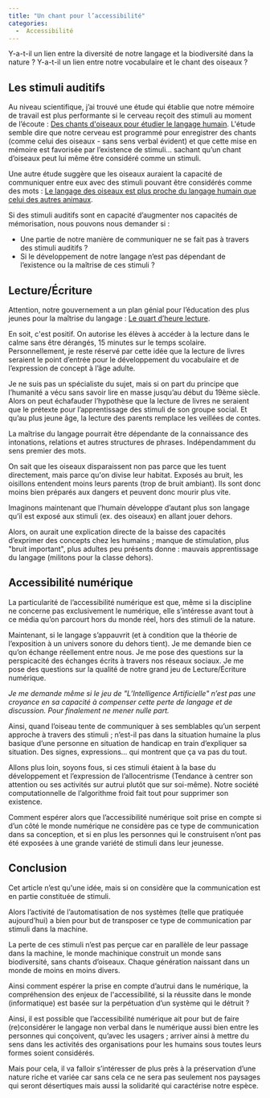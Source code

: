 ```yaml
---
title: "Un chant pour l’accessibilité"
categories:
  -  Accessibilité
---
```


Y-a-t-il un lien entre la diversité de notre langage et la biodiversité dans la nature ? Y-a-t-il un lien entre notre vocabulaire et le chant des oiseaux ?

## Les stimuli auditifs

Au niveau scientifique, j’ai trouvé une étude qui établie que notre mémoire de travail est plus performante si le cerveau reçoit des stimuli au moment de l’écoute : [Des chants d'oiseaux pour étudier le langage humain](https://www.techno-science.net/actualite/chants-oiseaux-etudier-langage-humain-N20131.html).
L'étude semble dire que notre cerveau est programmé pour enregistrer des chants (comme celui des oiseaux - sans sens verbal évident) et que cette mise en mémoire est favorisée par l’existence de stimuli… sachant qu’un chant d’oiseaux peut lui même être considéré comme un stimuli.

Une autre étude suggère que les oiseaux auraient la capacité de communiquer entre eux avec des stimuli pouvant être considérés comme des mots : [Le langage des oiseaux est plus proche du langage humain que celui des autres animaux](https://www.visiontimes.fr/savoir/nature/langage-oiseaux-plus-proche-langage-humain-que-autres-animaux).

Si des stimuli auditifs sont en capacité d’augmenter nos capacités de mémorisation, nous pouvons nous demander si :

 * Une partie de notre manière de communiquer ne se fait pas à travers des stimuli auditifs ?
 * Si le développement de notre langage n’est pas dépendant de l’existence ou la maîtrise de ces stimuli ?

## Lecture/Écriture

Attention, notre gouvernement a un plan génial pour l’éducation des plus jeunes pour la maîtrise du langage : [Le quart d’heure lecture](https://eduscol.education.fr/3757/le-quart-d-heure-lecture).

En soit, c'est positif. On autorise les élèves à accéder à la lecture dans le calme sans être dérangés, 15 minutes sur le temps scolaire. Personnellement, je reste réservé par cette idée que la lecture de livres seraient le point d’entrée pour le développement du vocabulaire et de l’expression de concept à l’âge adulte.

Je ne suis pas un spécialiste du sujet, mais si on part du principe que l’humanité a vécu sans savoir lire en masse jusqu’au début du 19ème siècle. Alors on peut échafauder l’hypothèse que la lecture de livres ne seraient que le prétexte pour l’apprentissage des stimuli de son groupe social. Et qu’au plus jeune âge, la lecture des parents remplace les veillées de contes.

La maîtrise du langage pourrait être dépendante de la connaissance des intonations, relations et autres structures de phrases. Indépendamment du sens premier des mots.

On sait que les oiseaux disparaissent non pas parce que les tuent directement, mais parce qu'on divise leur habitat. Exposés au bruit, les oisillons entendent moins leurs parents (trop de bruit ambiant). Ils sont donc moins bien préparés aux dangers et peuvent donc mourir plus vite.

Imaginons maintenant que l’humain développe d’autant plus son langage qu’il est exposé aux stimuli (ex. des oiseaux) en allant jouer dehors.

Alors, on aurait une explication directe de la baisse des capacités d’exprimer des concepts chez les humains ; manque de stimulation, plus "bruit important", plus adultes peu présents donne : mauvais apprentissage du langage (militons pour la classe dehors).

## Accessibilité numérique

La particularité de l’accessibilité numérique est que, même si la discipline ne concerne pas exclusivement le numérique, elle s’intéresse avant tout à ce média qu’on parcourt hors du monde réel, hors des stimuli de la nature.

Maintenant, si le langage s’appauvrit (et à condition que la théorie de l’exposition à un univers sonore du dehors tient). Je me demande bien ce qu’on échange réellement entre nous. Je me pose des questions sur la perspicacité des échanges écrits à travers nos réseaux sociaux. Je me pose des questions sur la qualité de notre grand jeu de Lecture/Écriture numérique.

*Je me demande même si le jeu de "L’Intelligence Artificielle" n’est pas une croyance en sa capacité à compenser cette perte de langage et de discussion. Pour finalement ne mener nulle part.*

Ainsi, quand l’oiseau tente de communiquer à ses semblables qu’un serpent approche à travers des stimuli ; n’est-il pas dans la situation humaine la plus basique d’une personne en situation de handicap en train d’expliquer sa situation. Des signes, expressions… qui montrent que ça va pas du tout.

Allons plus loin, soyons fous, si ces stimuli étaient à la base du développement et l’expression de l’allocentrisme (Tendance à centrer son attention ou ses activités sur autrui plutôt que sur soi-même). Notre société computationnelle de l’algorithme froid fait tout pour supprimer son existence.

Comment espérer alors que l’accessibilité numérique soit prise en compte si d’un côté le monde numérique ne considère pas ce type de communication dans sa conception, et si en plus les personnes qui le construisent n’ont pas été exposées à une grande variété de stimuli dans leur jeunesse.

## Conclusion

Cet article n’est qu'une idée, mais si on considère que la communication est en partie constituée de stimuli.

Alors l’activité de l’automatisation de nos systèmes (telle que pratiquée aujourd’hui) a bien pour but de transposer ce type de communication par stimuli dans la machine.

La perte de ces stimuli n’est pas perçue car en parallèle de leur passage dans la machine, le monde machinique construit un monde sans biodiversité, sans chants d’oiseaux. Chaque génération naissant dans un monde de moins en moins divers.

Ainsi comment espérer la prise en compte d’autrui dans le numérique, la compréhension des enjeux de l'accessibilité, si la réussite dans le monde (informatique) est basée sur la perpétuation d’un système qui le détruit ?

Ainsi, il est possible que l’accessibilité numérique ait pour but de faire (re)considérer le langage non verbal dans le numérique aussi bien entre les personnes qui conçoivent, qu’avec les usagers ; arriver ainsi à mettre du sens dans les activités des organisations pour les humains sous toutes leurs formes soient considérés.

Mais pour cela, il va falloir s’intéresser de plus près à la préservation d’une nature riche et variée car sans cela ce ne sera pas seulement nos paysages qui seront désertiques mais aussi la solidarité qui caractérise notre espèce.






